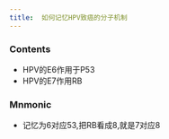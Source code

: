 ```yaml
---
title:  如何记忆HPV致癌的分子机制
--- 
```


### Contents
- HPV的E6作用于P53
- HPV的E7作用RB
### Mnmonic
- 记忆为6对应53,把RB看成8,就是7对应8


